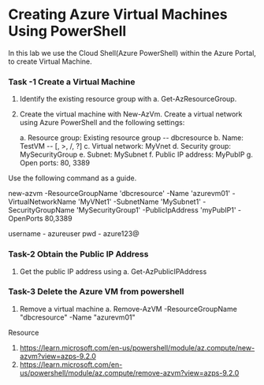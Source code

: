 # Creating Azure Virtual Machines Using PowerShell

In this lab we use the Cloud Shell(Azure PowerShell) within the Azure Portal, to create Virtual Machine.


### Task -1 Create a Virtual Machine

1. Identify the existing resource group with 
    a. Get-AzResourceGroup.

2. Create the virtual machine with New-AzVm. Create a virtual network using Azure PowerShell and the following settings:

    a. Resource group: Existing resource group  -- dbcresource
    b. Name: TestVM  -- [, >, /, ?]
    c. Virtual network: MyVnet
    d. Security group: MySecurityGroup
    e. Subnet: MySubnet
    f. Public IP address: MyPubIP
    g. Open ports: 80, 3389

Use the following command as a guide.

new-azvm -ResourceGroupName 'dbcresource' -Name 'azurevm01' -VirtualNetworkName 'MyVNet1' -SubnetName 'MySubnet1' -SecurityGroupName 'MySecurityGroup1' -PublicIpAddress 'myPubIP1' -OpenPorts 80,3389


username - azureuser
pwd - azure123@

### Task-2 Obtain the Public IP Address

1. Get the public IP address using 
    a. Get-AzPublicIPAddress


### Task-3 Delete the Azure VM from powershell

1. Remove a virtual machine
    a. Remove-AzVM -ResourceGroupName "dbcresource" -Name "azurevm01"

Resource

1. https://learn.microsoft.com/en-us/powershell/module/az.compute/new-azvm?view=azps-9.2.0
2. https://learn.microsoft.com/en-us/powershell/module/az.compute/remove-azvm?view=azps-9.2.0